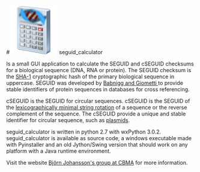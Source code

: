 #![alt text](https://raw.githubusercontent.com/BjornFJohansson/seguid_calculator/master/calculator.png "seguid_calculator") seguid_calculator

Is a small GUI application to calculate the SEGUID and cSEGUID checksums for a biological sequence (DNA, RNA or protein). 
The SEGUID checksum is the [SHA-1](http://en.wikipedia.org/wiki/SHA-1) cryptographic hash of the primary biological 
sequence in uppercase. SEGUID was developed by [Babnigg and Giometti ](http://www.ncbi.nlm.nih.gov/pubmed/16858731) 
to provide stable identifiers of protein sequences in databases for cross referencing.

cSEGUID is the SEGUID for circular sequences. cSEGUID is the SEGUID of the 
[lexicographically minimal string rotation](http://en.wikipedia.org/wiki/Lexicographically_minimal_string_rotation) 
of a sequence or the reverse complement of the sequence. The cSEGUID provide a unique and stable identifier for 
circular sequence, such as [plasmids](http://en.wikipedia.org/wiki/Plasmid).


seguid_calculator is written in python 2.7 with wxPython 3.0.2. seguid_calculator is available as source code, a windows 
executable made with Pyinstaller and an old Jython/Swing version that should work on any platform with a Java runtime 
environment.

Visit the website [Björn Johansson's group at CBMA](https://sites.google.com/site/metabolicengineeringgroup/) for more
 information.
